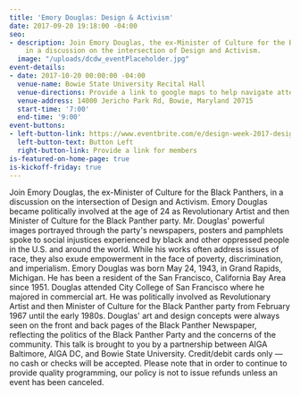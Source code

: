 ```yaml
---
title: 'Emory Douglas: Design & Activism'
date: 2017-09-20 19:18:00 -04:00
seo:
- description: Join Emory Douglas, the ex-Minister of Culture for the Black Panthers,
    in a discussion on the intersection of Design and Activism.
  image: "/uploads/dcdw_eventPlaceholder.jpg"
event-details:
- date: 2017-10-20 00:00:00 -04:00
  venue-name: Bowie State University Recital Hall
  venue-directions: Provide a link to google maps to help navigate attendees.
  venue-address: 14000 Jericho Park Rd, Bowie, Maryland 20715
  start-time: '7:00'
  end-time: '9:00'
event-buttons:
- left-button-link: https://www.eventbrite.com/e/design-week-2017-design-activism-tickets-37625220046?aff=efbevent
  left-button-text: Button Left
  right-button-link: Provide a link for members
is-featured-on-home-page: true
is-kickoff-friday: true
---
```


Join Emory Douglas, the ex-Minister of Culture for the Black Panthers, in a discussion on the intersection of Design and Activism.
Emory Douglas became politically involved at the age of 24 as Revolutionary Artist and then Minister of Culture for the Black Panther party. Mr. Douglas' powerful images portrayed through the party's newspapers, posters and pamphlets spoke to social injustices experienced by black and other oppressed people in the U.S. and around the world. While his works often address issues of race, they also exude empowerment in the face of poverty, discrimination, and imperialism.
Emory Douglas was born May 24, 1943, in Grand Rapids, Michigan. He has been a resident of the San Francisco, California Bay Area since 1951. Douglas attended City College of San Francisco where he majored in commercial art. He was politically involved as Revolutionary Artist and then Minister of Culture for the Black Panther party from February 1967 until the early 1980s. Douglas' art and design concepts were always seen on the front and back pages of the Black Panther Newspaper, reflecting the politics of the Black Panther Party and the concerns of the community.
This talk is brought to you by a partnership between AIGA Baltimore, AIGA DC, and Bowie State University. 
Credit/debit cards only — no cash or checks will be accepted. Please note that in order to continue to provide quality programming, our policy is not to issue refunds unless an event has been canceled.